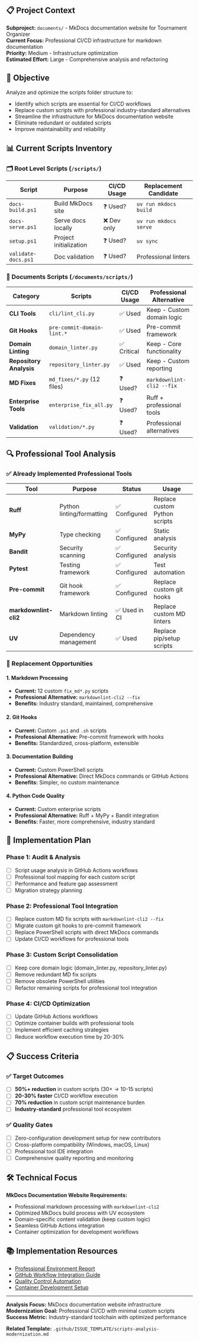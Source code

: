## 📋 Project Context

**Subproject:** `documents/` - MkDocs documentation website for Tournament Organizer  
**Current Focus:** Professional CI/CD infrastructure for markdown documentation  
**Priority:** Medium - Infrastructure optimization  
**Estimated Effort:** Large - Comprehensive analysis and refactoring  

## 🎯 Objective

Analyze and optimize the scripts folder structure to:

- Identify which scripts are essential for CI/CD workflows
- Replace custom scripts with professional industry-standard alternatives
- Streamline the infrastructure for MkDocs documentation website
- Eliminate redundant or outdated scripts
- Improve maintainability and reliability

## 📊 Current Scripts Inventory

### 🗂️ Root Level Scripts (`/scripts/`)

| Script | Purpose | CI/CD Usage | Replacement Candidate |
|--------|---------|-------------|----------------------|
| `docs-build.ps1` | Build MkDocs site | ❓ Used? | `uv run mkdocs build` |
| `docs-serve.ps1` | Serve docs locally | ❌ Dev only | `uv run mkdocs serve` |
| `setup.ps1` | Project initialization | ❓ Used? | `uv sync` |
| `validate-docs.ps1` | Doc validation | ❓ Used? | Professional linters |

### 🏢 Documents Scripts (`/documents/scripts/`)

| Category | Scripts | CI/CD Usage | Professional Alternative |
|----------|---------|-------------|-------------------------|
| **CLI Tools** | `cli/lint_cli.py` | ✅ Used | Keep - Custom domain logic |
| **Git Hooks** | `pre-commit-domain-lint.*` | ✅ Used | Pre-commit framework |
| **Domain Linting** | `domain_linter.py` | ✅ Critical | Keep - Core functionality |
| **Repository Analysis** | `repository_linter.py` | ✅ Used | Keep - Custom reporting |
| **MD Fixes** | `md_fixes/*.py` (12 files) | ❓ Used? | `markdownlint-cli2 --fix` |
| **Enterprise Tools** | `enterprise_fix_all.py` | ❓ Used? | Ruff + professional tools |
| **Validation** | `validation/*.py` | ❓ Used? | Professional alternatives |

## 🔍 Professional Tool Analysis

### ✅ Already Implemented Professional Tools

| Tool | Purpose | Status | Usage |
|------|---------|--------|-------|
| **Ruff** | Python linting/formatting | ✅ Configured | Replace custom Python scripts |
| **MyPy** | Type checking | ✅ Configured | Static analysis |
| **Bandit** | Security scanning | ✅ Configured | Security analysis |
| **Pytest** | Testing framework | ✅ Configured | Test automation |
| **Pre-commit** | Git hook framework | ✅ Configured | Replace custom git hooks |
| **markdownlint-cli2** | Markdown linting | ✅ Used in CI | Replace custom MD linters |
| **UV** | Dependency management | ✅ Used | Replace pip/setup scripts |

### 🎯 Replacement Opportunities

#### 1. **Markdown Processing**

- **Current:** 12 custom `fix_md*.py` scripts
- **Professional Alternative:** `markdownlint-cli2 --fix`
- **Benefits:** Industry standard, maintained, comprehensive

#### 2. **Git Hooks**

- **Current:** Custom `.ps1` and `.sh` scripts
- **Professional Alternative:** Pre-commit framework with hooks
- **Benefits:** Standardized, cross-platform, extensible

#### 3. **Documentation Building**

- **Current:** Custom PowerShell scripts
- **Professional Alternative:** Direct MkDocs commands or GitHub Actions
- **Benefits:** Simpler, no custom maintenance

#### 4. **Python Code Quality**

- **Current:** Custom enterprise scripts
- **Professional Alternative:** Ruff + MyPy + Bandit integration
- **Benefits:** Faster, more comprehensive, industry standard

## 🚀 Implementation Plan

### Phase 1: Audit & Analysis

- [ ] Script usage analysis in GitHub Actions workflows
- [ ] Professional tool mapping for each custom script
- [ ] Performance and feature gap assessment
- [ ] Migration strategy planning

### Phase 2: Professional Tool Integration

- [ ] Replace custom MD fix scripts with `markdownlint-cli2 --fix`
- [ ] Migrate custom git hooks to pre-commit framework
- [ ] Replace PowerShell scripts with direct MkDocs commands
- [ ] Update CI/CD workflows for professional tools

### Phase 3: Custom Script Consolidation

- [ ] Keep core domain logic (domain_linter.py, repository_linter.py)
- [ ] Remove redundant MD fix scripts
- [ ] Remove obsolete PowerShell utilities
- [ ] Refactor remaining scripts for professional tool integration

### Phase 4: CI/CD Optimization

- [ ] Update GitHub Actions workflows
- [ ] Optimize container builds with professional tools
- [ ] Implement efficient caching strategies
- [ ] Reduce workflow execution time by 20-30%

## 📋 Success Criteria

### ✅ Target Outcomes

- [ ] **50%+ reduction** in custom scripts (30+ → 10-15 scripts)
- [ ] **20-30% faster** CI/CD workflow execution
- [ ] **70% reduction** in custom script maintenance burden
- [ ] **Industry-standard** professional tool ecosystem

### ✅ Quality Gates

- [ ] Zero-configuration development setup for new contributors
- [ ] Cross-platform compatibility (Windows, macOS, Linux)
- [ ] Professional tool IDE integration
- [ ] Comprehensive quality reporting and monitoring

## 🛠️ Technical Focus

**MkDocs Documentation Website Requirements:**

- Professional markdown processing with `markdownlint-cli2`
- Optimized MkDocs build process with UV ecosystem
- Domain-specific content validation (keep custom logic)
- Seamless GitHub Actions integration
- Container optimization for development workflows

## 📚 Implementation Resources

- [Professional Environment Report](../documents/PROFESSIONAL_ENVIRONMENT_REPORT.md)
- [GitHub Workflow Integration Guide](../.github/WORKFLOW_INTEGRATION.md)
- [Quality Control Automation](../documents/quality_control.py)
- [Container Development Setup](../documents/compose.yml)

---

**Analysis Focus:** MkDocs documentation website infrastructure  
**Modernization Goal:** Professional CI/CD with minimal custom scripts  
**Success Metric:** Industry-standard toolchain with optimized performance

**Related Template:** `.github/ISSUE_TEMPLATE/scripts-analysis-modernization.md`
